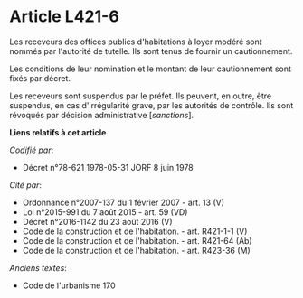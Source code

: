 # Article L421-6

Les receveurs des offices publics d'habitations à loyer modéré sont nommés par l'autorité de tutelle. Ils sont tenus de
fournir un cautionnement.

Les conditions de leur nomination et le montant de leur cautionnement sont fixés par décret.

Les receveurs sont suspendus par le préfet. Ils peuvent, en outre, être suspendus, en cas d'irrégularité grave, par les
autorités de contrôle. Ils sont révoqués par décision administrative [*sanctions*].

**Liens relatifs à cet article**

_Codifié par_:

  - Décret n°78-621 1978-05-31 JORF 8 juin 1978

_Cité par_:

  - Ordonnance n°2007-137 du 1 février 2007 - art. 13 (V)
  - Loi n°2015-991 du 7 août 2015 - art. 59 (VD)
  - Décret n°2016-1142 du 23 août 2016 (V)
  - Code de la construction et de l'habitation. - art. R421-1-1 (V)
  - Code de la construction et de l'habitation. - art. R421-64 (Ab)
  - Code de la construction et de l'habitation. - art. R423-36 (M)

_Anciens textes_:

  - Code de l'urbanisme 170

